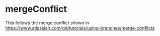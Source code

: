 # mergeConflict

This follows the merge conflict shown in https://www.atlassian.com/git/tutorials/using-branches/merge-conflicts
